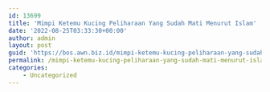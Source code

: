 ```yaml
---
id: 13699
title: 'Mimpi Ketemu Kucing Peliharaan Yang Sudah Mati Menurut Islam'
date: '2022-08-25T03:33:30+00:00'
author: admin
layout: post
guid: 'https://bos.awn.biz.id/mimpi-ketemu-kucing-peliharaan-yang-sudah-mati-menurut-islam/'
permalink: /mimpi-ketemu-kucing-peliharaan-yang-sudah-mati-menurut-islam/
categories:
    - Uncategorized
---
```


